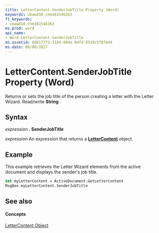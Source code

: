 ```yaml
---
title: LetterContent.SenderJobTitle Property (Word)
keywords: vbawd10.chm161546363
f1_keywords:
- vbawd10.chm161546363
ms.prod: word
api_name:
- Word.LetterContent.SenderJobTitle
ms.assetid: 6d617773-31b4-084a-0dfd-d539c5f8f6d4
ms.date: 06/08/2017
---
```



# LetterContent.SenderJobTitle Property (Word)

Returns or sets the job title of the person creating a letter with the Letter Wizard. Read/write **String** .


## Syntax

 _expression_ . **SenderJobTitle**

 _expression_ An expression that returns a **[LetterContent](lettercontent-object-word.md)** object.


## Example

This example retrieves the Letter Wizard elements from the active document and displays the sender's job title.


```vb
Set myLetterContent = ActiveDocument.GetLetterContent 
MsgBox myLetterContent.SenderJobTitle
```


## See also


#### Concepts


[LetterContent Object](lettercontent-object-word.md)

